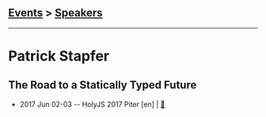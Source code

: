 ## [Events](../README.md) > [Speakers](../speakers.md)
---

# Patrick Stapfer

## The Road to a Statically Typed Future
- 2017 Jun 02-03 -- HolyJS 2017 Piter [en] | [:notebook:](https://assets.contentful.com/nn534z2fqr9f/8T70CbD3mEWwa6uEOGkCg/1de675b774b20cc2d845b584b60a1850/Patrick_Stapfer_the_road_to_a_staically_typed_future_holyjs.pdf)  
